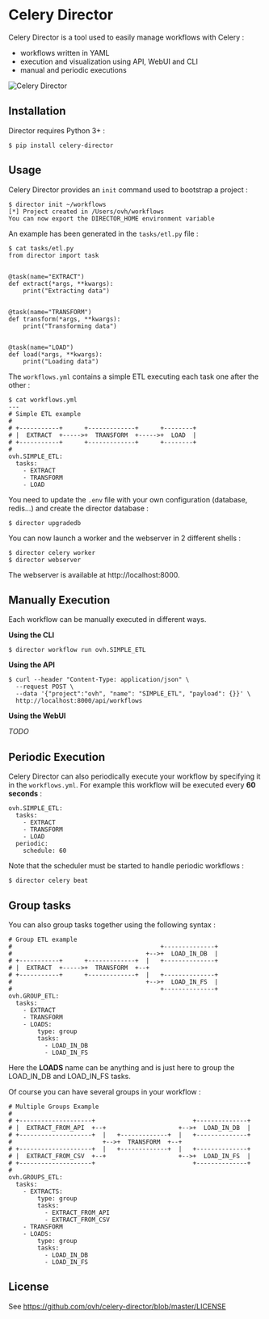 Celery Director
===============

Celery Director is a tool used to easily manage workflows with Celery :

- workflows written in YAML
- execution and visualization using API, WebUI and CLI
- manual and periodic executions

![Celery Director](director.png)

Installation
------------

Director requires Python 3+ :

```
$ pip install celery-director
```

Usage
-----

Celery Director provides an `init` command used to bootstrap a project :

```
$ director init ~/workflows
[*] Project created in /Users/ovh/workflows
You can now export the DIRECTOR_HOME environment variable
```

An example has been generated in the `tasks/etl.py` file :

```
$ cat tasks/etl.py
from director import task


@task(name="EXTRACT")
def extract(*args, **kwargs):
    print("Extracting data")


@task(name="TRANSFORM")
def transform(*args, **kwargs):
    print("Transforming data")


@task(name="LOAD")
def load(*args, **kwargs):
    print("Loading data")
```

The `workflows.yml` contains a simple ETL executing each task one after the other :

```
$ cat workflows.yml
---
# Simple ETL example
#
# +-----------+      +-------------+      +--------+
# |  EXTRACT  +----->+  TRANSFORM  +----->+  LOAD  |
# +-----------+      +-------------+      +--------+
#
ovh.SIMPLE_ETL:
  tasks:
    - EXTRACT
    - TRANSFORM
    - LOAD
```

You need to update the `.env` file with your own configuration (database, redis...) and create the director database :

```
$ director upgradedb
```

You can now launch a worker and the webserver in 2 different shells :

```
$ director celery worker
$ director webserver
```

The webserver is available at http://localhost:8000.

Manually Execution
------------------

Each workflow can be manually executed in different ways.

**Using the CLI**

```
$ director workflow run ovh.SIMPLE_ETL
```

**Using the API**

```
$ curl --header "Content-Type: application/json" \
  --request POST \
  --data '{"project":"ovh", "name": "SIMPLE_ETL", "payload": {}}' \
  http://localhost:8000/api/workflows
```

**Using the WebUI**

*TODO*

Periodic Execution
------------------

Celery Director can also periodically execute your workflow by specifying it in the `workflows.yml`. For example this workflow will be executed every **60 seconds** :

```
ovh.SIMPLE_ETL:
  tasks:
    - EXTRACT
    - TRANSFORM
    - LOAD
  periodic:
    schedule: 60
```

Note that the scheduler must be started to handle periodic workflows :

```
$ director celery beat
```

Group tasks
-----------

You can also group tasks together using the following syntax :

```
# Group ETL example
#                                         +--------------+
#                                     +-->+  LOAD_IN_DB  |
# +-----------+      +-------------+  |   +--------------+
# |  EXTRACT  +----->+  TRANSFORM  +--+
# +-----------+      +-------------+  |   +--------------+
#                                     +-->+  LOAD_IN_FS  |
#                                         +--------------+
ovh.GROUP_ETL:
  tasks:
    - EXTRACT
    - TRANSFORM
    - LOADS:
        type: group
        tasks:
          - LOAD_IN_DB
          - LOAD_IN_FS
```

Here the **LOADS** name can be anything and is just here to group the LOAD_IN_DB and LOAD_IN_FS tasks.

Of course you can have several groups in your workflow :

```
# Multiple Groups Example
#
# +--------------------+                           +--------------+
# |  EXTRACT_FROM_API  +--+                    +-->+  LOAD_IN_DB  |
# +--------------------+  |   +-------------+  |   +--------------+
#                         +-->+  TRANSFORM  +--+
# +--------------------+  |   +-------------+  |   +--------------+
# |  EXTRACT_FROM_CSV  +--+                    +-->+  LOAD_IN_FS  |
# +--------------------+                           +--------------+
#
ovh.GROUPS_ETL:
  tasks:
    - EXTRACTS:
        type: group
        tasks:
          - EXTRACT_FROM_API
          - EXTRACT_FROM_CSV
    - TRANSFORM
    - LOADS:
        type: group
        tasks:
          - LOAD_IN_DB
          - LOAD_IN_FS
```

License
-------

See https://github.com/ovh/celery-director/blob/master/LICENSE
